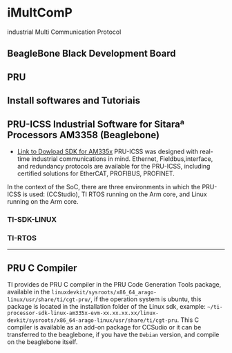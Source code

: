 # iMultComP
industrial Multi Communication Protocol


## BeagleBone Black Development Board


## PRU 


## Install softwares and Tutoriais 


## PRU-ICSS Industrial Software for Sitaraª Processors AM3358 (Beaglebone)

- [Link to Dowload SDK for AM335x](https://www.ti.com/tool/PROCESSOR-SDK-AM335X)
PRU-ICSS was designed with real-time industrial communications in mind. Ethernet, Fieldbus,interface, and redundancy protocols are available for the PRU-ICSS, including certified solutions for EtherCAT, PROFIBUS, PROFINET. 

 In the context of the SoC, there are three environments in which the PRU-ICSS is used: (CCStudio), TI RTOS running on the Arm core, and Linux running on the Arm core.
### TI-SDK-LINUX


### TI-RTOS 



-------------
## PRU C Compiler 

TI provides de PRU C compiler in the PRU Code Generation Tools package, available in the `linuxdevkit/sysroots/x86_64_arago-linux/usr/share/ti/cgt-pru/`, if the operation system is ubuntu, this package is located in the installation folder of the Linux sdk, example: `~/ti-processor-sdk-linux-am335x-evm-xx.xx.xx.xx/linux-devkit/sysroots/x86_64-arago-linux/usr/share/ti/cgt-pru`. This C compiler is available as an add-on package for CCSudio or it can be transferred to the beaglebone, if you have the `Debian` version, and compile on the beaglebone itself.
